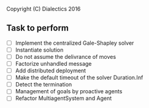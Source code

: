 Copyright (C) Dialectics 2016

## Task to perform

- [ ] Implement the centralized Gale-Shapley solver
- [ ] Instantiate solution
- [ ] Do not assume the delivrance of moves
- [ ] Factorize unhandled message
- [ ] Add distributed deployment
- [ ] Make the default timeout of the solver Duration.Inf
- [ ] Detect the termination
- [ ] Management of goals by proactive agents
- [ ] Refactor MultiagentSystem and Agent